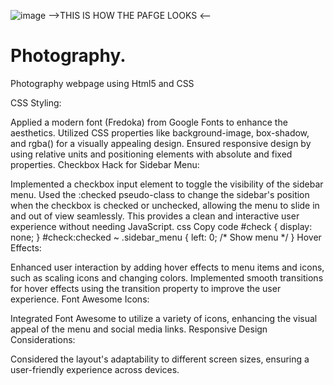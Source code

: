 ![image](https://github.com/user-attachments/assets/414f57e3-238c-4959-868b-7c718074ada0)
-->THIS IS HOW THE PAFGE LOOKS <--
# Photography.
Photography webpage using Html5 and CSS

CSS Styling:

Applied a modern font (Fredoka) from Google Fonts to enhance the aesthetics.
Utilized CSS properties like background-image, box-shadow, and rgba() for a visually appealing design.
Ensured responsive design by using relative units and positioning elements with absolute and fixed properties.
Checkbox Hack for Sidebar Menu:

Implemented a checkbox input element to toggle the visibility of the sidebar menu.
Used the :checked pseudo-class to change the sidebar's position when the checkbox is checked or unchecked, allowing the menu to slide in and out of view seamlessly. This provides a clean and interactive user experience without needing JavaScript.
css
Copy code
#check {
    display: none; 
} 
#check:checked ~ .sidebar_menu {
    left: 0; /* Show menu */
}
Hover Effects:

Enhanced user interaction by adding hover effects to menu items and icons, such as scaling icons and changing colors.
Implemented smooth transitions for hover effects using the transition property to improve the user experience.
Font Awesome Icons:

Integrated Font Awesome to utilize a variety of icons, enhancing the visual appeal of the menu and social media links.
Responsive Design Considerations:

Considered the layout's adaptability to different screen sizes, ensuring a user-friendly experience across devices.
